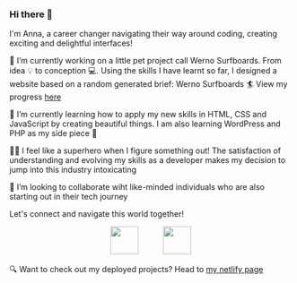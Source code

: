 ### Hi there 👋

I'm Anna, a career changer navigating their way around coding, creating exciting and delightful interfaces! 

🔭 I’m currently working on a little pet project call Werno Surfboards. From idea 💡 to conception 💻. Using the skills I have learnt so far, I designed a website based on a random generated brief: Werno Surfboards 🏄 View my progress [here](https://github.com/annawerno/werno-surfboards)

🌱 I’m currently learning how to apply my new skills in HTML, CSS and JavaScript by creating beautiful things. I am also learning WordPress and PHP as my side piece 🧩

🦸‍♀️ I feel like a superhero when I figure something out! The satisfaction of understanding and evolving my skills as a developer makes my decision to jump into this industry intoxicating

👯 I’m looking to collaborate wiht like-minded individuals who are also starting out in their tech journey

Let's connect and navigate this world together!

<div align="center">

[<img src="https://user-images.githubusercontent.com/117635655/235433156-a2d4a08f-cd59-4cca-ad87-fb5854f35d47.png" width="50"/>](https://www.linkedin.com/in/annawerno/) &nbsp; &nbsp; &nbsp; &nbsp; &nbsp;
[<img src="https://user-images.githubusercontent.com/117635655/235433477-a19420a5-a351-4e55-81ae-c1b8886ae6ba.png" width="50"/>](https://twitter.com/annawerno_dev) 

</div>

🔍 Want to check out my deployed projects? Head to [my netlify page](https://app.netlify.com/teams/annawerno/overview)


<!--
**annawerno/annawerno** is a ✨ _special_ ✨ repository because its `README.md` (this file) appears on your GitHub profile.

Here are some ideas to get you started:

- 🔭 I’m currently working on ...
- 🌱 I’m currently learning ...
- 👯 I’m looking to collaborate on ...
- 🤔 I’m looking for help with ...
- 💬 Ask me about ...
- 📫 How to reach me: ...
- 😄 Pronouns: ...
- ⚡ Fun fact: ...
-->
